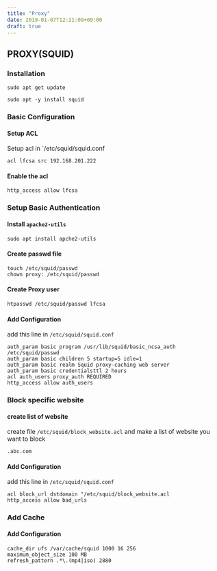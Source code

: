 ```yaml
---
title: "Proxy"
date: 2019-01-07T12:21:09+09:00
draft: true
---
```


## PROXY(SQUID)

### Installation

	sudo apt get update

	sudo apt -y install squid

###  Basic Configuration

#### Setup ACL

Setup acl in `/etc/squid/squid.conf

	acl lfcsa src 192.168.201.222 

#### Enable the acl

	http_access allow lfcsa

### Setup Basic Authentication

#### Install `apache2-utils`

	sudo apt install apche2-utils

#### Create passwd file

	touch /etc/squid/passwd
	chown proxy: /etc/squid/passwd

#### Create Proxy user

	htpasswd /etc/squid/passwd lfcsa

#### Add Configuration

add this line in `/etc/squid/squid.conf`

	auth_param basic program /usr/lib/squid/basic_ncsa_auth /etc/squid/passwd   
	auth_param basic children 5 startup=5 idle=1                                
	auth_param basic realm Squid proxy-caching web server                       
	auth_param basic credentialsttl 2 hours                                     
	acl auth_users proxy_auth REQUIRED                                          
	http_access allow auth_users                                                

### Block specific website

#### create list of website 

create file `/etc/squid/block_website.acl` and make a list of website you want to block

	.abc.com

#### Add Configuration

add this line in `/etc/squid/squid.conf`
	
	acl block_url dstdomain "/etc/squid/block_website.acl
	http_access allow bad_urls


### Add Cache

#### Add Configuration

	cache_dir ufs /var/cache/squid 1000 16 256
	maximum_object_size 100 MB
	refresh_pattern .*\.(mp4|iso) 2880



